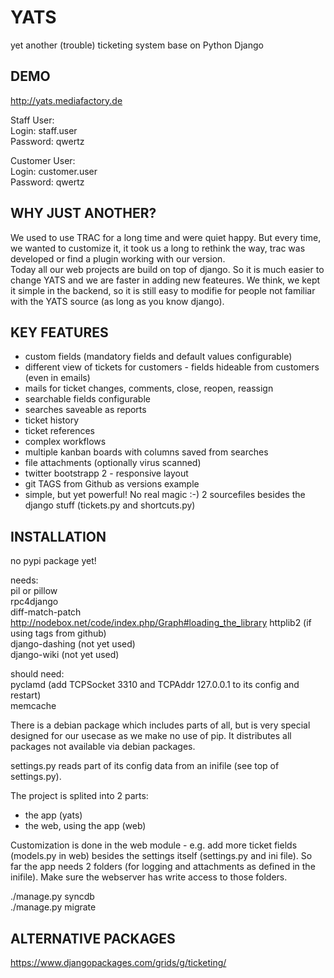 YATS
====

yet another (trouble) ticketing system base on Python Django

DEMO
-----
http://yats.mediafactory.de

Staff User:  
Login: staff.user  
Password: qwertz  

Customer User:  
Login: customer.user  
Password: qwertz  

WHY JUST ANOTHER?
-----
We used to use TRAC for a long time and were quiet happy. But every time, we wanted to customize it, it took us a long to rethink the way, trac was developed or find a plugin working with our version.  
Today all our web projects are build on top of django. So it is much easier to change YATS and we are faster in adding new feateures. We think, we kept it simple in the backend, so it is still easy to modifie for people not familiar with the YATS source (as long as you know django).

KEY FEATURES
-----
- custom fields (mandatory fields and default values configurable)
- different view of tickets for customers - fields hideable from customers (even in emails)
- mails for ticket changes, comments, close, reopen, reassign
- searchable fields configurable
- searches saveable as reports
- ticket history
- ticket references
- complex workflows
- multiple kanban boards with columns saved from searches
- file attachments (optionally virus scanned)
- twitter bootstrapp 2 - responsive layout
- git TAGS from Github as versions example
- simple, but yet powerful! No real magic :-) 2 sourcefiles besides the django stuff (tickets.py and shortcuts.py)

INSTALLATION
-----
no pypi package yet!

needs:  
pil or pillow  
rpc4django  
diff-match-patch  
http://nodebox.net/code/index.php/Graph#loading_the_library
httplib2 (if using tags from github)    
django-dashing (not yet used)  
django-wiki (not yet used)  

should need:  
pyclamd (add TCPSocket 3310 and TCPAddr 127.0.0.1 to its config and restart)  
memcache  

There is a debian package which includes parts of all, but is very special designed for our usecase as we make no use of pip. It distributes all packages not available via debian packages.

settings.py reads part of its config data from an inifile (see top of settings.py).

The project is splited into 2 parts:
- the app (yats)
- the web, using the app (web)

Customization is done in the web module - e.g. add more ticket fields (models.py in web) besides the settings itself (settings.py and ini file).
So far the app needs 2 folders (for logging and attachments as defined in the inifile). Make sure the webserver has write access to those folders.
  
./manage.py syncdb  
./manage.py migrate  

ALTERNATIVE PACKAGES
-----
https://www.djangopackages.com/grids/g/ticketing/
